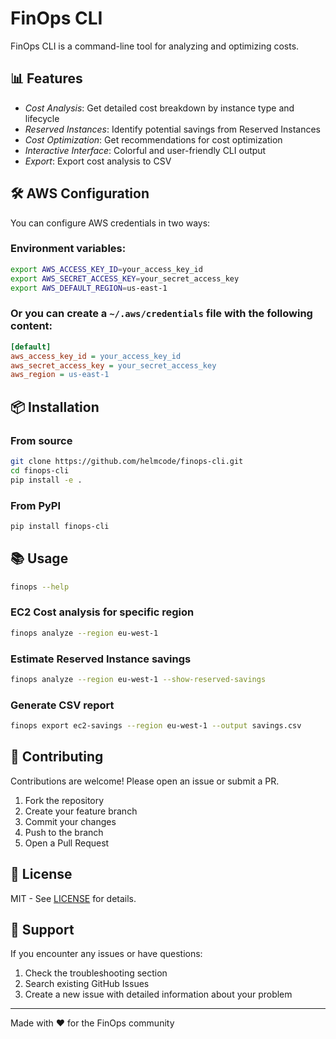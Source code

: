 # FinOps CLI

FinOps CLI is a command-line tool for analyzing and optimizing costs.

## 📊 Features

- *Cost Analysis*: Get detailed cost breakdown by instance type and lifecycle
- *Reserved Instances*: Identify potential savings from Reserved Instances
- *Cost Optimization*: Get recommendations for cost optimization
- *Interactive Interface*: Colorful and user-friendly CLI output
- *Export*: Export cost analysis to CSV

## 🛠️ AWS Configuration

You can configure AWS credentials in two ways:

### Environment variables:

```bash
export AWS_ACCESS_KEY_ID=your_access_key_id
export AWS_SECRET_ACCESS_KEY=your_secret_access_key
export AWS_DEFAULT_REGION=us-east-1
```

### Or you can create a `~/.aws/credentials` file with the following content:

```ini
[default]
aws_access_key_id = your_access_key_id
aws_secret_access_key = your_secret_access_key
aws_region = us-east-1
```

## 📦 Installation

### From source
```bash
git clone https://github.com/helmcode/finops-cli.git
cd finops-cli
pip install -e .
```

### From PyPI
```bash
pip install finops-cli
```

## 📚 Usage

```bash
finops --help
```

### EC2 Cost analysis for specific region
```bash
finops analyze --region eu-west-1
```

### Estimate Reserved Instance savings
```bash
finops analyze --region eu-west-1 --show-reserved-savings
```

### Generate CSV report
```bash
finops export ec2-savings --region eu-west-1 --output savings.csv
```

## 🤝 Contributing
Contributions are welcome! Please open an issue or submit a PR.

1. Fork the repository
2. Create your feature branch
3. Commit your changes
4. Push to the branch
5. Open a Pull Request

## 📄 License
MIT - See [LICENSE](LICENSE) for details.

## 👷 Support
If you encounter any issues or have questions:

1. Check the troubleshooting section
2. Search existing GitHub Issues
3. Create a new issue with detailed information about your problem

---
Made with ❤️ for the FinOps community